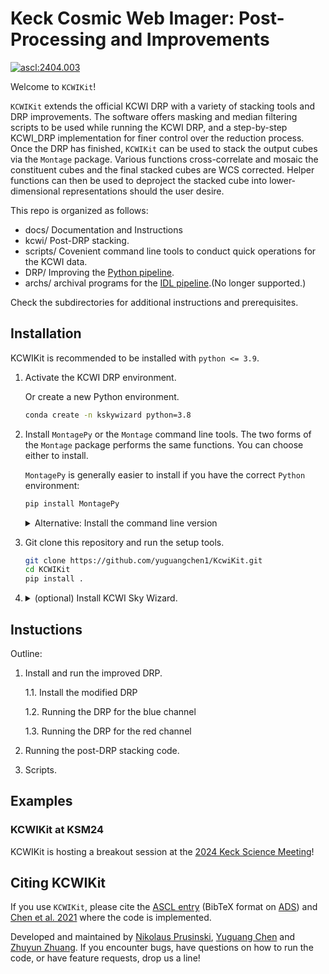 # Keck Cosmic Web Imager: Post-Processing and Improvements

<a href="https://ascl.net/2404.003"><img src="https://img.shields.io/badge/ascl-2404.003-blue.svg?colorB=262255" alt="ascl:2404.003" /></a>

Welcome to `KCWIKit`!

`KCWIKit` extends the official KCWI DRP with a variety of stacking tools and DRP improvements. The software offers masking and median filtering scripts to be used while running the KCWI DRP, and a step-by-step KCWI_DRP implementation for finer control over the reduction process. Once the DRP has finished, `KCWIKit` can be used to stack the output cubes via the `Montage` package. Various functions cross-correlate and mosaic the constituent cubes and the final stacked cubes are WCS corrected. Helper functions can then be used to deproject the stacked cube into lower-dimensional representations should the user desire.

This repo is organized as follows:
- docs/ Documentation and Instructions
- kcwi/ Post-DRP stacking.
- scripts/ Covenient command line tools to conduct quick operations for the KCWI data. 
- DRP/ Improving the [Python pipeline](https://kcwi-drp.readthedocs.io/en/latest/).
- archs/ archival programs for the [IDL pipeline](https://github.com/Keck-DataReductionPipelines/KcwiDRP).(No longer supported.)

Check the subdirectories for additional instructions and prerequisites. 

## Installation

KCWIKit is recommended to be installed with `python <= 3.9`. 

1. Activate the KCWI DRP environment.
    
    Or create a new Python environment. 

    ```bash
    conda create -n kskywizard python=3.8
    ```

2. Install `MontagePy` or the `Montage` command line tools. The two forms of the `Montage` package performs the same functions. You can choose either to install.

    `MontagePy` is generally easier to install if you have the correct `Python` environment:
    ```bash
    pip install MontagePy
    ```

    <details>
    <summary> Alternative: Install the command line version </summary>

    If the above installation fails, alternatively, you can choose to install the command line tools by compiling from the source code:
        
    ```bash
    ```
    </details>

3. Git clone this repository and run the setup tools. 

    ```bash
    git clone https://github.com/yuguangchen1/KcwiKit.git 
    cd KCWIKit
    pip install .
    ```

4. <details>
    <summary>(optional) Install KCWI Sky Wizard. </summary>

    `KSkyWizard` is a standalone tool to perform telluric correction and advanced sky subtraction based on PCA models for the red channel (KCRM). It is recommended to be run on `Python >= 3.11` environments. We refer to the [KSkyWizard documentation](https://github.com/zhuyunz/KSkyWizard) for the installation and instruction. 
    </details>

## Instuctions

Outline:

1. Install and run the improved DRP. 

    1.1. Install the modified DRP

    1.2. Running the DRP for the blue channel

    1.3. Running the DRP for the red channel

2. Running the post-DRP stacking code. 

3. Scripts.

## Examples

### KCWIKit at KSM24

KCWIKit is hosting a breakout session at the [2024 Keck Science Meeting](https://kecksciencemeeting.org/breakout-sessions/)! 


## Citing KCWIKit

If you use `KCWIKit`, please cite the [ASCL entry](https://ascl.net/2404.003) (BibTeX format on [ADS](https://ui.adsabs.harvard.edu/abs/2024ascl.soft04003P)) and [Chen et al. 2021](https://ui.adsabs.harvard.edu/abs/2021MNRAS.508...19C) where the code is implemented.

Developed and maintained by [Nikolaus Prusinski](mailto:nik@astro.caltech.edu), [Yuguang Chen](mailto:yugchen@ucdavis.edu) and [Zhuyun Zhuang](mailto:zzhuang@astro.caltech.edu). If you encounter bugs, have questions on how to run the code, or have feature requests, drop us a line! 


